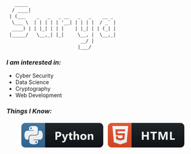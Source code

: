 ```
   _____                                
  / ____|                               
 | (___    _   _   _ __   _   _    __ _ 
  \___ \  | | | | | '__| | | | |  / _` |
  ____) | | |_| | | |    | |_| | | (_| |
 |_____/   \__,_| |_|     \__, |  \__,_|
                           __/ |        
                          |___/
  ```
 
 ### _I am interested in:_ 
 - Cyber Security
 - Data Science
 - Cryptography
 - Web Development
 
 
 ### _Things I Know:_
<p align="center">
  <img src="https://raw.githubusercontent.com/MikeCodesDotNET/ColoredBadges/master/svg/dev/languages/python.svg" alt="Python" style="margin:4px">
   <img src="https://github.com/MikeCodesDotNET/ColoredBadges/blob/master/svg/dev/languages/html.svg" alt="HTML" style="margin:4px">

